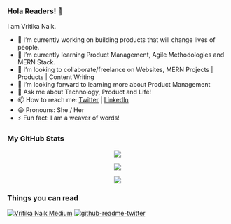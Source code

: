 ### Hola Readers! 👋
I am Vritika Naik. 
- 🔭 I’m currently working on building products that will change lives of people.
- 🌱 I’m currently learning Product Management, Agile Methodologies and MERN Stack.
- 👯 I’m looking to collaborate/freelance on Websites, MERN Projects | Products | Content Writing
- 🤔 I’m looking forward to learning more about Product Management
- 💬 Ask me about Technology, Product and Life!
- 📫 How to reach me: <a href="https://twitter.com/NaikVritika">Twitter</a> | <a href="https://www.linkedin.com/in/vritika-naik/">LinkedIn</a>
- 😄 Pronouns: She / Her
- ⚡ Fun fact: I am a weaver of words!

### My GitHub Stats
<p align="center"><a href="https://github.com/ryo-ma/github-profile-trophy"><img src="https://github-profile-trophy.vercel.app/?username=codefinite-vri&theme=discord&row=1&no-frame=true" /></a></p>
<p align="center"><a href="https://git.io/streak-stats"><img src="http://github-readme-streak-stats.herokuapp.com?user=codefinite-vri&theme=dark" /></a></p>
<p align="center"><a href="https://github.com/anuraghazra/github-readme-stats"><img src="https://github-readme-stats.vercel.app/api/top-langs/?username=codefinite-vri&theme=dark&layout=compact" /></a></p>

### Things you can read
[![Vritika Naik Medium](https://github-readme-medium.vercel.app/?username=vritika)](https://vritika.medium.com)
[![github-readme-twitter](https://github-readme-twitter.gazf.vercel.app/api?id=NaikVritika&layout=wide&show_retweet=off&show_reply=off)](https://github.com/gazf/github-readme-twitter)




